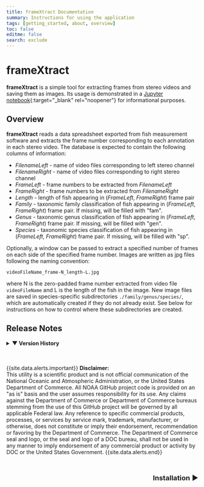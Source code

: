 ```yaml
---
title: frameXtract Documentation
summary: Instructions for using the application
tags: [getting_started, about, overview]
toc: false
editme: false
search: exclude
---
```


# frameXtract

**frameXtract** is a simple tool for extracting frames from stereo videos and saving them as images. Its usage is demonstrated in a [Jupyter notebook](https://github.com/MattGrossi-NOAA/SEFSC-FATES-ATI-FrameXtraction/blob/main/frameExtractionFromVideo.ipynb){:target="_blank" rel="noopener"} for informational purposes.

## Overview

**frameXtract** reads a data spreadsheet exported from fish measurement software and extracts the frame number corresponding to each annotation in each stereo video. The database is expected to contain the following columns of information:
- *FilenameLeft* - name of video files corresponding to left stereo channel
- *FilenameRight* - name of video files corresponding to right stereo channel
- *FrameLeft* - frame numbers to be extracted from *FilenameLeft*
- *FrameRight* - frame numbers to be extracted from *FilenameRight*
- *Length* - length of fish appearing in (*FrameLeft*, *FrameRight*) frame pair
- *Family* - taxonomic family classification of fish appearing in (*FrameLeft*, *FrameRight*) frame pair. If missing, will be filled with "fam".
- *Genus* - taxonomic genus classification of fish appearing in (*FrameLeft*, *FrameRight*) frame pair. If missing, will be filled with "gen".
- *Species* - taxonomic species classification of fish appearing in (*FrameLeft*, *FrameRight*) frame pair. If missing, will be filled with "sp".

Optionally, a window can be passed to extract a specified number of frames on each side of the specified frame number. Images are written as jpg files following the naming convention:

```shell
videoFileName_frame-N_length-L.jpg
```

where N is the zero-padded frame number extracted from video file ```videoFileName``` and L is the length of the fish in the image. New image files are saved in species-specific subdirectories ```./family/genus/species/```, which are automatically created if they do not already exist. See below for instructions on how to control where these subdirectories are created.

## Release Notes

<details>
  <summary>
    <b> &#9660; Version History </b>
  </summary>
  <ul>
    <li> <b>Version 1.0</b> (Sep 2023): Initial version </li>
    <li> <b>Version 1.1</b> (Oct 2023): Revised to include:
      <ul>
        <li> Appending fish length to image file name </li>
        <li> Ability to control where images are read from and saved </li> 
        <li> Storing images in species-specific subdirectories </li>
      </ul> </li>
  </ul>
</details>
<br><br>

{{site.data.alerts.important}}
<b>Disclaimer:</b><br>
This utility is a scientific product and is not official communication of the National Oceanic and Atmospheric Administration, or the United States Department of Commerce. All NOAA GitHub project code is provided on an "as is" basis and the user assumes responsibility for its use. Any claims against the Department of Commerce or Department of Commerce bureaus stemming from the use of this GitHub project will be governed by all applicable Federal law. Any reference to specific commercial products, processes, or services by service mark, trademark, manufacturer, or otherwise, does not constitute or imply their endorsement, recommendation or favoring by the Department of Commerce. The Department of Commerce seal and logo, or the seal and logo of a DOC bureau, shall not be used in any manner to imply endorsement of any commercial product or activity by DOC or the United States Government.
{{site.data.alerts.end}}

<br>
<p style="text-align:right; font-size:large">
    <a style="text-decoration:none;" href="{{ site.url }}{{ site.baseurl }}/howto.html"> <b>Installation</b> &#9654; </a>
</p>